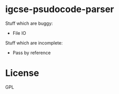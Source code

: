 # igcse-psudocode-parser
Stuff which are buggy:  
* File IO  
  
Stuff which are incomplete:  
* Pass by reference  
  
# License
GPL
